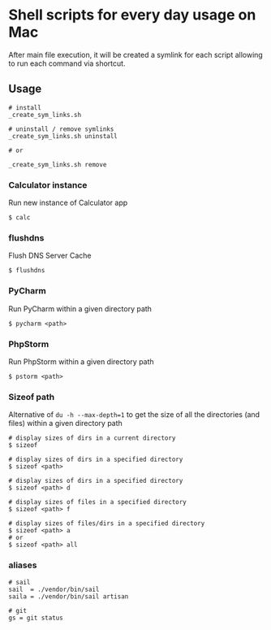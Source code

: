 # Shell scripts for every day usage on Mac
After main file execution, it will be created a symlink for each script allowing to run each command via shortcut. 


## Usage
```shell
# install
_create_sym_links.sh

# uninstall / remove symlinks
_create_sym_links.sh uninstall

# or

_create_sym_links.sh remove
```

### Calculator instance
Run new instance of Calculator app
```shell
$ calc
```

### flushdns
Flush DNS Server Cache
```shell
$ flushdns
```

### PyCharm
Run PyCharm within a given directory path
```shell
$ pycharm <path>
```

### PhpStorm
Run PhpStorm within a given directory path
```shell
$ pstorm <path>
```

### Sizeof path
Alternative of `du -h --max-depth=1` to get the size of all the directories (and files) within a given directory path
```shell
# display sizes of dirs in a current directory
$ sizeof

# display sizes of dirs in a specified directory
$ sizeof <path>

# display sizes of dirs in a specified directory
$ sizeof <path> d

# display sizes of files in a specified directory
$ sizeof <path> f

# display sizes of files/dirs in a specified directory
$ sizeof <path> a
# or
$ sizeof <path> all
```

### aliases
```shell
# sail
sail  = ./vendor/bin/sail
saila = ./vendor/bin/sail artisan

# git
gs = git status
```